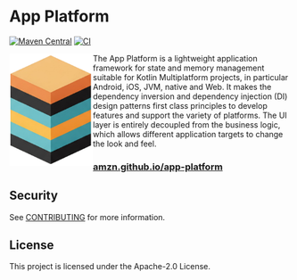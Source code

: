 # App Platform

[![Maven Central](https://img.shields.io/maven-central/v/software.amazon.app.platform/gradle-plugin.svg?label=Maven%20Central)](https://central.sonatype.com/search?smo=true&namespace=software.amazon.app.platform)
[![CI](https://github.com/amzn/app-platform/actions/workflows/ci.yml/badge.svg?branch=main)](https://github.com/amzn/app-platform/actions/workflows/ci.yml)

<img src="docs/images/app-platform-logo.png" alt="App Platform" style="width:150px" align="left"/>

The App Platform is a lightweight application framework for state and memory management suitable
for Kotlin Multiplatform projects, in particular Android, iOS, JVM, native and Web. It makes the
dependency inversion and dependency injection (DI) design patterns first class principles to develop
features and support the variety of platforms. The UI layer is entirely decoupled from the business logic,
which allows different application targets to change the look and feel.

### [amzn.github.io/app-platform](https://amzn.github.io/app-platform/)

## Security

See [CONTRIBUTING](CONTRIBUTING.md#security-issue-notifications) for more information.

## License

This project is licensed under the Apache-2.0 License.
